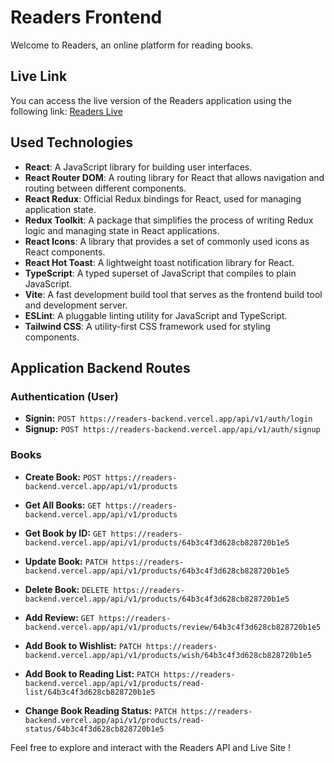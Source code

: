 # Readers Frontend

Welcome to Readers, an online platform for reading books.

## Live Link

You can access the live version of the Readers application using the following link: [Readers Live](https://srs-readers.netlify.app/)

## Used Technologies

- **React**: A JavaScript library for building user interfaces.
- **React Router DOM**: A routing library for React that allows navigation and routing between different components.
- **React Redux**: Official Redux bindings for React, used for managing application state.
- **Redux Toolkit**: A package that simplifies the process of writing Redux logic and managing state in React applications.
- **React Icons**: A library that provides a set of commonly used icons as React components.
- **React Hot Toast**: A lightweight toast notification library for React.
- **TypeScript**: A typed superset of JavaScript that compiles to plain JavaScript.
- **Vite**: A fast development build tool that serves as the frontend build tool and development server.
- **ESLint**: A pluggable linting utility for JavaScript and TypeScript.
- **Tailwind CSS**: A utility-first CSS framework used for styling components.


## Application Backend Routes


### Authentication (User)

- **Signin:** `POST https://readers-backend.vercel.app/api/v1/auth/login`
- **Signup:** `POST https://readers-backend.vercel.app/api/v1/auth/signup`

### Books

- **Create Book:** `POST https://readers-backend.vercel.app/api/v1/products`
- **Get All Books:** `GET https://readers-backend.vercel.app/api/v1/products`
- **Get Book by ID:** `GET https://readers-backend.vercel.app/api/v1/products/64b3c4f3d628cb828720b1e5`
- **Update Book:** `PATCH https://readers-backend.vercel.app/api/v1/products/64b3c4f3d628cb828720b1e5`
- **Delete Book:** `DELETE https://readers-backend.vercel.app/api/v1/products/64b3c4f3d628cb828720b1e5`

- **Add Review:** `GET https://readers-backend.vercel.app/api/v1/products/review/64b3c4f3d628cb828720b1e5`


- **Add Book to Wishlist:** `PATCH https://readers-backend.vercel.app/api/v1/products/wish/64b3c4f3d628cb828720b1e5`
- **Add Book to Reading List:** `PATCH https://readers-backend.vercel.app/api/v1/products/read-list/64b3c4f3d628cb828720b1e5`
- **Change Book Reading Status:** `PATCH https://readers-backend.vercel.app/api/v1/products/read-status/64b3c4f3d628cb828720b1e5`

Feel free to explore and interact with the Readers API and Live Site !

